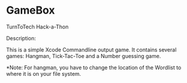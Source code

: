 # GameBox

TurnToTech Hack-a-Thon

Description:

This is a simple Xcode Commandline output game. 
It contains several games: Hangman, Tick-Tac-Toe and a Number guessing game.

*Note: For hangman, you have to change the location of the Wordlist to where it is on your file system.
